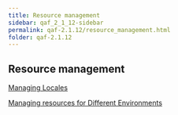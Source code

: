```yaml
---
title: Resource management
sidebar: qaf_2_1_12-sidebar
permalink: qaf-2.1.12/resource_management.html
folder: qaf-2.1.12
---
```


## Resource management

[Managing Locales](https://confluence.infostretch.com/display/QAF217/Managing+Locales)

[Managing resources for Different Environments](https://confluence.infostretch.com/display/QAF217/Managing+resources+for+Different+Environments)
